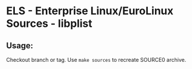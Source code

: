 # ELS - Enterprise Linux/EuroLinux Sources - libplist
 
## Usage:
  Checkout branch or tag. Use `make sources` to recreate  SOURCE0 archive.

